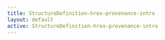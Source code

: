 ```yaml
---
title: StructureDefinition-hrex-provenance-intro
layout: default
active: StructureDefinition-hrex-provenance-intro
---
```


